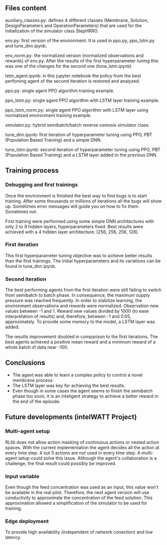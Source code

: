 ## Files content

auxiliary_classes.py: defines 4 different classes (Membrane, Solution, DesignParameters and OperationParameters) that are used for the initialization of the simulator class StepHRRO.

env.py: first version of the environment. It is used in ppo.py, ppo_lstm.py and tune_dnn.ipynb.

env_norm.py: the normalized version (normalized observations and rewards) of env.py. After the results of the first hyperparameter tuning this was one of the changes for the second one (tune_lstm.ipynb)

lstm_agent.ipynb: in this jupyter notebook the policy from the best perfoming agent of the second iteration is restored and analyzed. 

ppo.py: single agent PPO algorithm training example.

ppo_lstm.py: single agent PPO algorithm with LSTM layer training example.

ppo_lstm_norm.py: single agent PPO algorithm with LSTM layer using normalized environment training example.

simulator.py: hybrid semibatch/batch reverse osmosis simulator class.

tune_dnn.ipynb: first iteration of hyperparameter tuning using PPO, PBT (Population Based Training) and a simple DNN.

tune_lstm.ipynb: second iteration of hyperparameter tuning using PPO, PBT (Population Based Training) and a LSTM layer added to the previous DNN.

## Training process

### Debugging and first trainings

Once the environment is finished the best way to find bugs is to start training. After some thousands or millions of iterations all the bugs will show up. Sometimes error messages will guide you on how to fix them. Sometimes not.

First training were performed using some simple DNN architectures with only 2 to 9 hidden layers, hyperparameters fixed. Best results were achieved with a 4 hidden layer architecture: [256, 256, 256, 128].

### First iteration

This first hyperparameter tuning objective was to achieve better results than the first trainings. The initial hyperparameters and its variations can be found in tune_dnn.ipynb.

### Second iteration

The best performing agents from the first iteration were still failing to switch from semibatch to batch phase. In consequence, the maximum supply pressure was reached frequently. In order to stabilize learning, the environment observations and rewards were normalized. Observation new values between -1 and 1. Reward new values divided by 1000 (to ease interpretation of results) and, therefore, between -1 and 0.05, approximately. To provide some memory to the model, a LSTM layer was added.

The results improvement doubled in comparison to the first iterations. The best agents achieved a positive mean reward and a minimum reward of a whole batch of data near -100.

## Conclusions

- The agent was able to learn a complex policy to control a novel membrane process.
- The LSTM layer was key for achieving the best results.
- Even though in some cases the agent seems to finish the semibatch phase too soon, it is an inteligent strategy to achieve a better reward in the end of the episode.

## Future developments (intelWATT Project)

### Multi-agent setup

RLlib does not allow action masking of continuous actions or nested action spaces. With the current implementation the agent decides all the action at every time step. 4 out 5 actions are not used in every time step. A multi-agent setup could solve this issue. Although the agent's collaboration is a challenge, the final result could possibly be improved.

### Input variable

Even though the feed concentration was used as an input, this value won't be available in the real pilot. Therefore, the next agent version will use conductivity to approximate the concentration of the feed solution. This approximation allowed a simplification of the simulator to be used for training.

### Edge deployment

To provide high availability (independent of network conection) and low latency.



